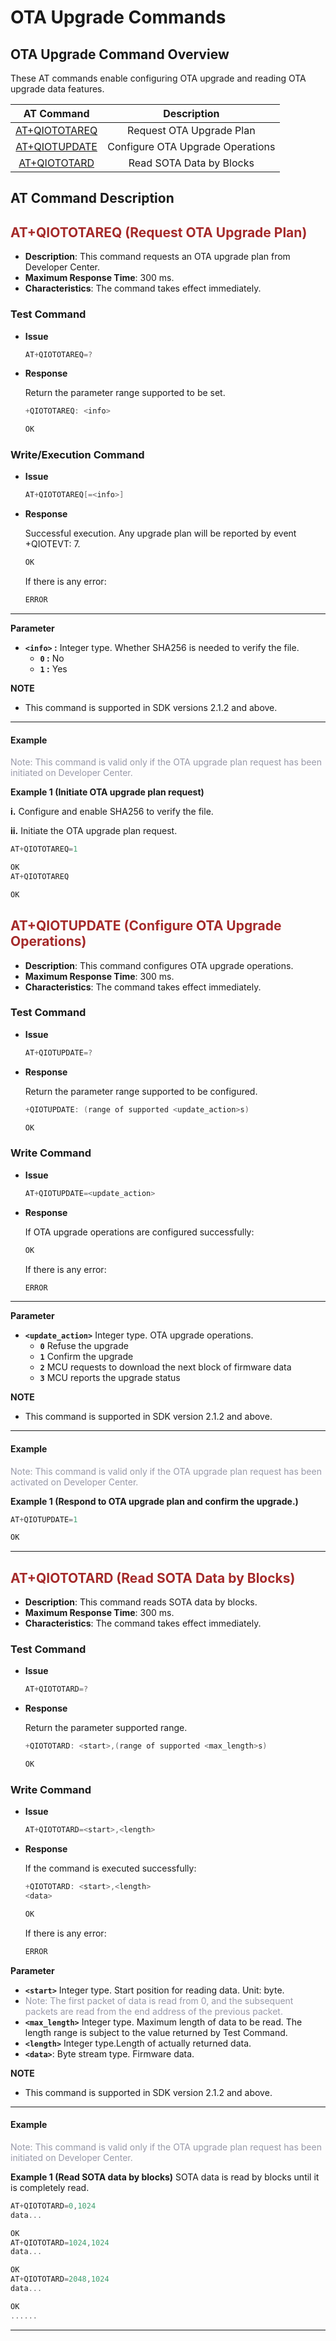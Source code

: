 # OTA Upgrade Commands

## **OTA Upgrade Command Overview**

These AT commands enable configuring OTA upgrade and reading OTA upgrade data features.

|           AT Command            |           Description            |
| :-----------------------------: | :------------------------------: |
| [AT+QIOTOTAREQ](#AT+QIOTOTAREQ) |     Request OTA Upgrade Plan     |
| [AT+QIOTUPDATE](#AT+QIOTUPDATE) | Configure OTA Upgrade Operations |
|  [AT+QIOTOTARD](#AT+QIOTOTARD)  |     Read SOTA Data by Blocks     |

## **AT Command Description**

<span id="AT+QIOTOTAREQ">  </span>

## <span style="color:#A52A2A">__AT+QIOTOTAREQ (Request OTA Upgrade Plan)__</span>

* __Description__: This command requests an OTA upgrade plan from Developer Center.
* __Maximum Response Time__: 300 ms.
* __Characteristics__: The command takes effect immediately.



### **Test Command**

* __Issue__

  ```c
  AT+QIOTOTAREQ=?
  ```

* __Response__

  Return the parameter range supported to be set.

  ```c
  +QIOTOTAREQ: <info>
  
  OK
  ```

### **Write/Execution Command**

* __Issue__

  ```c
  AT+QIOTOTAREQ[=<info>]
  ```

* __Response__

  Successful execution. Any upgrade plan will be reported by event +QIOTEVT: 7.

  ```c
  OK
  ```


  If there is any error:

  ```c
  ERROR
  ```

---

__Parameter__
* __`<info>` :__ Integer type. Whether SHA256 is needed to verify the file.
  * __`0` :__ No
  * __`1` :__ Yes


__NOTE__
* This command is supported in SDK versions 2.1.2 and above.

---

#### **Example**

 <span style="color:#999AAA">Note: This command is valid only if the OTA upgrade plan request has been initiated on Developer Center.</span>

__Example 1 (Initiate OTA upgrade plan request)__

__i.__ Configure and enable SHA256 to verify the file.

__ii.__ Initiate the OTA upgrade plan request.

```c
AT+QIOTOTAREQ=1

OK
AT+QIOTOTAREQ

OK
```


<span id="AT+QIOTUPDATE">  </span>

## <span style="color:#A52A2A">__AT+QIOTUPDATE (Configure OTA Upgrade Operations)__</span>

* __Description__: This command configures OTA upgrade operations.
* __Maximum Response Time__: 300 ms.
* __Characteristics__: The command takes effect immediately.

### **Test Command**

* __Issue__

  ```c
  AT+QIOTUPDATE=?
  ```

* __Response__

  Return the parameter range supported to be configured.

  ```c
  +QIOTUPDATE: (range of supported <update_action>s)
  
  OK
  ```


### **Write Command**

* __Issue__

  ```c
  AT+QIOTUPDATE=<update_action>
  ```

* __Response__

  If OTA upgrade operations are configured successfully:

  ```c
  OK
  ```

  If there is any error:

  ```c
  ERROR
  ```

***


__Parameter__
* __`<update_action>`__ Integer type. OTA upgrade operations.
  * __`0`__ Refuse the upgrade
  * __`1`__ Confirm the upgrade
  * __`2`__ MCU requests to download the next block of firmware data
  * __`3`__ MCU reports the upgrade status

__NOTE__
* This command is supported in SDK version 2.1.2 and above.

---

#### **Example**

<span style="color:#999AAA">Note: This command is valid only if the OTA upgrade plan request has been activated on Developer Center.</span>

__Example 1 (Respond to OTA upgrade plan and confirm the upgrade.)__

```c
AT+QIOTUPDATE=1

OK
```

***

<span id="AT+QIOTOTARD">  </span>

## <span style="color:#A52A2A">__AT+QIOTOTARD (Read SOTA Data by Blocks)__</span>

* __Description__: This command reads SOTA data by blocks.
* __Maximum Response Time__: 300 ms.
* __Characteristics__: The command takes effect immediately.


### **Test Command**

* __Issue__

  ```c
  AT+QIOTOTARD=?
  ```

* __Response__

  Return the parameter supported range.

  ```c
  +QIOTOTARD: <start>,(range of supported <max_length>s)
  
  OK
  ```


### **Write Command**

* __Issue__

  ```c
  AT+QIOTOTARD=<start>,<length>
  ```

* __Response__

  If the command is executed successfully:

  ```c
  +QIOTOTARD: <start>,<length>
  <data>
  
  OK
  ```

  If there is any error:

  ```c
  ERROR
  ```

__Parameter__
* __`<start>`__ Integer type. Start position for reading data. Unit: byte.<br>
* <span style="color:#999AAA">Note: The first packet of data is read from 0, and the subsequent packets are read from the end address of the previous packet.</span>
* __`<max_length>`__ Integer type. Maximum length of data to be read. The length range is subject to the value returned by Test Command.
* __`<length>`__ Integer type.Length of actually returned data.
* __`<data>`__: Byte stream type. Firmware data.


__NOTE__
* This command is supported in SDK version 2.1.2 and above.

---

#### **Example**

 <span style="color:#999AAA">Note: This command is valid only if the OTA upgrade plan request has been initiated on Developer Center.</span>

__Example 1 (Read SOTA data by blocks)__
SOTA data is read by blocks until it is completely read.

```c
AT+QIOTOTARD=0,1024
data...

OK
AT+QIOTOTARD=1024,1024
data...

OK
AT+QIOTOTARD=2048,1024
data...

OK
......
```

***
